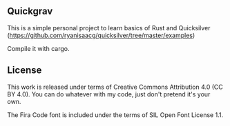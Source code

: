 Quickgrav
---------

This is a simple personal project to learn basics of Rust and Quicksilver (https://github.com/ryanisaacg/quicksilver/tree/master/examples)

Compile it with cargo.

License
-------

This work is released under terms of Creative Commons Attribution 4.0 (CC BY 4.0). You can do whatever with my code,
just don't pretend it's your own.

The Fira Code font is included under the terms of SIL Open Font License 1.1.
